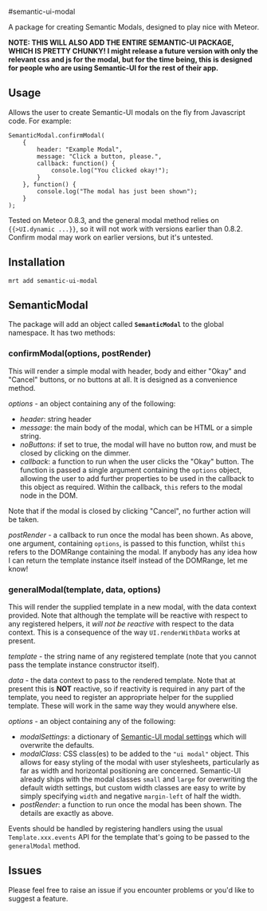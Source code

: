 #semantic-ui-modal

A package for creating Semantic Modals, designed to play nice with Meteor.

**NOTE: THIS WILL ALSO ADD THE ENTIRE SEMANTIC-UI PACKAGE, WHICH IS PRETTY CHUNKY!  I might release a future version with only the relevant css and js for the modal, but for the time being, this is designed for people who are using Semantic-UI for the rest of their app.**

## Usage

Allows the user to create Semantic-UI modals on the fly from Javascript code.  For example:

    SemanticModal.confirmModal(
        {
            header: "Example Modal",
            message: "Click a button, please.",
            callback: function() {
                console.log("You clicked okay!");    
            }
        }, function() {
            console.log("The modal has just been shown");
        }
    );

Tested on Meteor 0.8.3, and the general modal method relies on `{{>UI.dynamic ...}}`, so it will not work with versions earlier than 0.8.2.  Confirm modal may work on earlier versions, but it's untested.

## Installation

    mrt add semantic-ui-modal

## SemanticModal

The package will add an object called **`SemanticModal`** to the global namespace.  It has two methods:

### confirmModal(options, postRender)

This will render a simple modal with header, body and either "Okay" and "Cancel" buttons, or no buttons at all.  It is designed as a convenience method.

*options* - an object containing any of the following:

* *header*: string header
* *message*: the main body of the modal, which can be HTML or a simple string.
* *noButtons*: if set to true, the modal will have no button row, and must be closed by clicking on the dimmer.
* *callback*: a function to run when the user clicks the "Okay" button.  The function is passed a single argument containing the `options` object, allowing the user to add further properties to be used in the callback to this object as required.  Within the callback, `this` refers to the modal node in the DOM.
    
Note that if the modal is closed by clicking "Cancel", no further action will be taken.

*postRender* - a callback to run once the modal has been shown.  As above, one argument, containing `options`, is passed to this function, whilst `this` refers to the DOMRange containing the modal.  If anybody has any idea how I can return the template instance itself instead of the DOMRange, let me know!

### generalModal(template, data, options)

This will render the supplied template in a new modal, with the data context provided.  Note that although the template will be reactive with respect to any registered helpers, it *will not be reactive* with respect to the data context.  This is a consequence of the way `UI.renderWithData` works at present.

*template* - the string name of any registered template (note that you cannot pass the template instance constructor itself).

*data* - the data context to pass to the rendered template.  Note that at present this is **NOT** reactive, so if reactivity is required in any part of the template, you need to register an appropriate helper for the supplied template.  These will work in the same way they would anywhere else.

*options* - an object containing any of the following:

* *modalSettings*: a dictionary of [Semantic-UI modal settings](http://semantic-ui.com/modules/modal.html#/settings) which will overwrite the defaults.
* *modalClass*: CSS class(es) to be added to the `"ui modal"` object.  This allows for easy styling of the modal with user stylesheets, particularly as far as width and horizontal positioning are concerned.  Semantic-UI already ships with the modal classes `small` and `large` for overwriting the default width settings, but custom width classes are easy to write by simply specifying `width` and negative `margin-left` of half the width.
* *postRender*: a function to run once the modal has been shown.  The details are exactly as above.

Events should be handled by registering handlers using the usual `Template.xxx.events` API for the template that's going to be passed to the `generalModal` method.

## Issues

Please feel free to raise an issue if you encounter problems or you'd like to suggest a feature.
